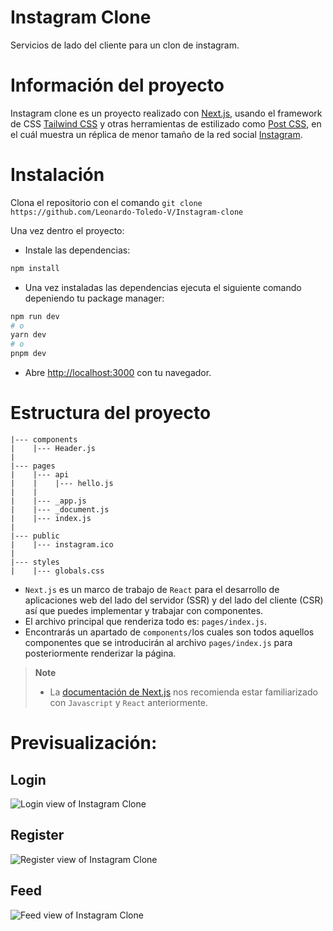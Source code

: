 # Instagram Clone
Servicios de lado del cliente para un clon de instagram.

# Información del proyecto
Instagram clone es un proyecto realizado con [Next.js](https://nextjs.org/docs), usando el framework de CSS [Tailwind CSS](https://tailwindcss.com/) y otras herramientas de estilizado como [Post CSS](https://postcss.org/), en el cuál muestra un réplica de menor tamaño de la red social [Instagram](https://www.instagram.com).


# Instalación
Clona el repositorio con el comando `git clone https://github.com/Leonardo-Toledo-V/Instagram-clone`

Una vez dentro el proyecto:

- Instale las dependencias:
```bash
npm install 
```
- Una vez instaladas las dependencias ejecuta el siguiente comando depeniendo tu package manager:

```bash
npm run dev
# o
yarn dev
# o
pnpm dev
```

- Abre [http://localhost:3000](http://localhost:3000) con tu navegador.

# Estructura del proyecto
```plaintext
|--- components
|    |--- Header.js
|
|--- pages
|    |--- api
|    |    |--- hello.js
|    |    
|    |--- _app.js
|    |--- _document.js
|    |--- index.js
|
|--- public
|    |--- instagram.ico
|
|--- styles
|    |--- globals.css

```

- `Next.js` es un marco de trabajo de `React` para el desarrollo de aplicaciones web del lado del servidor (SSR) y del lado del cliente (CSR) así que puedes implementar y trabajar con componentes.
- El archivo principal que renderiza todo es: `pages/index.js`. 
- Encontrarás un apartado de `components/`los cuales son todos aquellos componentes que se introducirán al archivo `pages/index.js` para posteriormente renderizar la página.

> **Note**
> - La [documentación de Next.js](https://nextjs.org/docs) nos recomienda estar familiarizado con `Javascript` y `React` anteriormente.


# Previsualización:
## Login

![Login view of Instagram Clone](http://imgfz.com/i/AGjqiPB.png)


## Register

![Register view of Instagram Clone](http://imgfz.com/i/F86gsCa.png)


## Feed

![Feed view of Instagram Clone](http://imgfz.com/i/3CS49nd.png)
